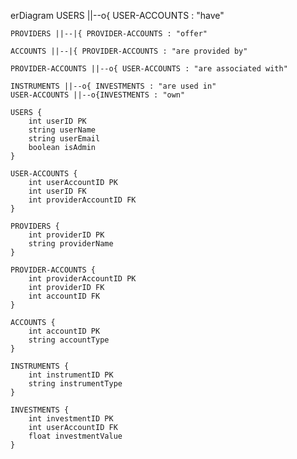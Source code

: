 erDiagram
    USERS ||--o{ USER-ACCOUNTS : "have"

    PROVIDERS ||--|{ PROVIDER-ACCOUNTS : "offer"

    ACCOUNTS ||--|{ PROVIDER-ACCOUNTS : "are provided by"

    PROVIDER-ACCOUNTS ||--o{ USER-ACCOUNTS : "are associated with"

    INSTRUMENTS ||--o{ INVESTMENTS : "are used in"
    USER-ACCOUNTS ||--o{INVESTMENTS : "own"

    USERS {
        int userID PK
        string userName
        string userEmail
        boolean isAdmin
    }

    USER-ACCOUNTS {
        int userAccountID PK
        int userID FK
        int providerAccountID FK
    }

    PROVIDERS {
        int providerID PK
        string providerName
    }

    PROVIDER-ACCOUNTS {
        int providerAccountID PK
        int providerID FK
        int accountID FK
    }

    ACCOUNTS {
        int accountID PK
        string accountType
    }

    INSTRUMENTS {
        int instrumentID PK
        string instrumentType
    }

    INVESTMENTS {
        int investmentID PK
        int userAccountID FK
        float investmentValue
    }
